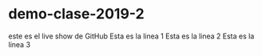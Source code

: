 # demo-clase-2019-2
este es el live show de GitHub
Esta es la linea 1
Esta es la linea 2
Esta es la linea 3
